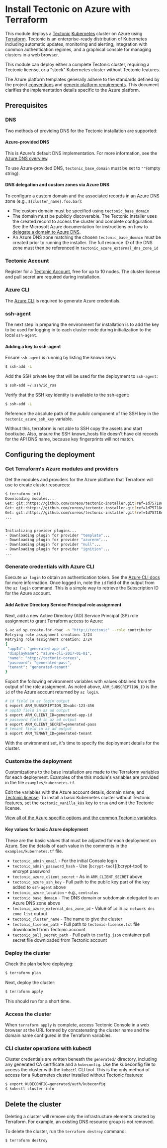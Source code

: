 # Install Tectonic on Azure with Terraform

This module deploys a [Tectonic][tectonic] [Kubernetes][k8s] cluster on Azure using [Terraform][terraform]. Tectonic is an enterprise-ready distribution of Kubernetes including automatic updates, monitoring and alerting, integration with common authentication regimes, and a graphical console for managing clusters in a web browser.

This module can deploy either a complete Tectonic cluster, requiring a Tectonic license, or a "stock" Kubernetes cluster without Tectonic features.

The Azure platform templates generally adhere to the standards defined by the project [conventions][conventions] and [generic platform requirements][generic]. This document clarifies the implementation details specific to the Azure platform.

## Prerequisites

### DNS

Two methods of providing DNS for the Tectonic installation are supported:

#### Azure-provided DNS

This is Azure's default DNS implementation. For more information, see the [Azure DNS overview][azure-dns].

To use Azure-provided DNS, `tectonic_base_domain` must be set to `""`(empty string).

#### DNS delegation and custom zones via Azure DNS

To configure a custom domain and the associated records in an Azure DNS zone (e.g., `${cluster_name}.foo.bar`):

* The custom domain must be specified using `tectonic_base_domain`
* The domain must be publicly discoverable. The Tectonic installer uses the created record to access the cluster and complete configuration. See the Microsoft Azure documentation for instructions on how to [delegate a domain to Azure DNS][domain-delegation].
* An Azure DNS zone matching the chosen `tectonic_base_domain` must be created prior to running the installer. The full resource ID of the DNS zone must then be referenced in `tectonic_azure_external_dns_zone_id`

### Tectonic Account

Register for a [Tectonic Account][register], free for up to 10 nodes. The cluster license and pull secret are required during installation.

### Azure CLI

The [Azure CLI][azure-cli] is required to generate Azure credentials.

### ssh-agent

The next step in preparing the environment for installation is to add the key to be used for logging in to each cluster node during initialization to the local `ssh-agent`.

#### Adding a key to ssh-agent

Ensure `ssh-agent` is running by listing the known keys:

```bash
$ ssh-add -L
```

Add the SSH private key that will be used for the deployment to `ssh-agent`:

```bash
$ ssh-add ~/.ssh/id_rsa
```

Verify that the SSH key identity is available to the ssh-agent:

```bash
$ ssh-add -L
```

Reference the absolute path of the *public* component of the SSH key in the `tectonic_azure_ssh_key` variable.

Without this, terraform is not able to SSH copy the assets and start bootkube.
Also, ensure the SSH known_hosts file doesn't have old records for the API DNS name, because key fingerprints will not match.

## Configuring the deployment

### Get Terraform's Azure modules and providers

Get the modules and providers for the Azure platform that Terraform will use to create cluster resources:

```sh
$ terraform init
Downloading modules...
Get: git::https://github.com/coreos/tectonic-installer.git?ref=1d75718d96c7bdec04d5ffb8a72fa059b1fcb79a
Get: git::https://github.com/coreos/tectonic-installer.git?ref=1d75718d96c7bdec04d5ffb8a72fa059b1fcb79a
Get: git::https://github.com/coreos/tectonic-installer.git?ref=1d75718d96c7bdec04d5ffb8a72fa059b1fcb79a
...


Initializing provider plugins...
- Downloading plugin for provider "template"...
- Downloading plugin for provider "azurerm"...
- Downloading plugin for provider "null"...
- Downloading plugin for provider "ignition"...
...
```

### Generate credentials with Azure CLI

Execute `az login` to obtain an authentication token. See the [Azure CLI docs][login] for more information. Once logged in, note the `id` field of the output from the `az login` command. This is a simple way to retrieve the Subscription ID for the Azure account.

#### Add Active Directory Service Principal role assignment

Next, add a new Active Directory (AD) Service Principal (SP) role assignment to grant Terraform access to Azure:

```sh
$ az ad sp create-for-rbac -n "http://tectonic" --role contributor
Retrying role assignment creation: 1/24
Retrying role assignment creation: 2/24
{
 "appId": "generated-app-id",
 "displayName": "azure-cli-2017-01-01",
 "name": "http://tectonic-coreos",
 "password": "generated-pass",
 "tenant": "generated-tenant"
}
```

Export the following environment variables with values obtained from the output of the role assignment. As noted above, `ARM_SUBSCRIPTION_ID` is the `id` of the Azure account returned by `az login`.

```sh
# id field in az login output
$ export ARM_SUBSCRIPTION_ID=abc-123-456
# appID field in az ad output
$ export ARM_CLIENT_ID=generated-app-id
# password field in az ad output
$ export ARM_CLIENT_SECRET=generated-pass
# tenant field in az ad output
$ export ARM_TENANT_ID=generated-tenant
```

With the environment set, it's time to specify the deployment details for the cluster.

### Customize the deployment

Customizations to the base installation are made to the Terraform variables for each deployment. Examples of the this module's variables are provided in the file `examples/kubernetes.tf`.

Edit the variables with the Azure account details, domain name, and [Tectonic license][register]. To install a basic Kubernetes cluster without Tectonic features, set the `tectonic_vanilla_k8s` key to `true` and omit the Tectonic license.

[View all of the Azure specific options and the common Tectonic variables][vars].

#### Key values for basic Azure deployment

These are the basic values that must be adjusted for each deployment on Azure. See the details of each value in the comments in the `examples/kubernetes.tf` file.

* `tectonic_admin_email` - For the initial Console login
* `tectonic_admin_password_hash` - Use [`bcrypt-tool`][bcrypt-tool] to encrypt password
* `tectonic_azure_client_secret` - As in `ARM_CLIENT_SECRET` above
* `tectonic_azure_ssh_key` - Full path to the public key part of the key added to `ssh-agent` above
* `tectonic_azure_location` - e.g., `centralus`
* `tectonic_base_domain` - The DNS domain or subdomain delegated to an Azure DNS zone above
* `tectonic_azure_external_dns_zone_id` - Value of `id` in `az network dns zone list` output
* `tectonic_cluster_name` - The name to give the cluster
* `tectonic_license_path` - Full path to `tectonic-license.txt` file downloaded from Tectonic account
* `tectonic_pull_secret_path` - Full path to `config.json` container pull secret file downloaded from Tectonic account

### Deploy the cluster

Check the plan before deploying:

```sh
$ terraform plan
```

Next, deploy the cluster:

```sh
$ terraform apply
```

This should run for a short time.

### Access the cluster

When `terraform apply` is complete, access Tectonic Console in a web browser at the URL formed by concatenating the cluster name and the domain name configured in the Terraform variables.

### CLI cluster operations with kubectl

Cluster credentials are written beneath the `generated/` directory, including any generated CA certificate and a `kubeconfig`. Use the kubeconfig file to access the cluster with the `kubectl` CLI tool. This is the only method of access for a Kubernetes cluster installed without Tectonic features:

```sh
$ export KUBECONFIG=generated/auth/kubeconfig
$ kubectl cluster-info
```

## Delete the cluster

Deleting a cluster will remove only the infrastructure elements created by Terraform. For example, an existing DNS resource group is not removed.

To delete the cluster, run the `terraform destroy` command:

```
$ terraform destroy
```


[azure-cli]: https://docs.microsoft.com/en-us/cli/azure/install-azure-cli
[azure-dns]: https://docs.microsoft.com/en-us/azure/dns/dns-overview
[bcrypt]: https://github.com/coreos/bcrypt-tool/releases/tag/v1.0.0
[conventions]: https://github.com/coreos/tectonic-docs/blob/master/Documentation/conventions.md
[copy-docs]: https://www.terraform.io/docs/commands/apply.html
[domain-delegation]: https://docs.microsoft.com/en-us/azure/dns/dns-delegate-domain-azure-dns
[generic]: https://github.com/coreos/tectonic-docs/blob/master/Documentation/generic-platform.md
[install-go]: https://golang.org/doc/install
[k8s]: https://kubernetes.io
[login]: https://docs.microsoft.com/en-us/cli/azure/get-started-with-azure-cli
[plan-docs]: https://www.terraform.io/docs/commands/plan.html
[register]: https://account.coreos.com/signup/summary/tectonic-2016-12
[release-notes]: https://coreos.com/tectonic/releases/
[tectonic]: https://coreos.com/tectonic/
[terraform]: https://www.terraform.io/downloads.html
[troubleshooting]: https://github.com/coreos/tectonic-docs/blob/master/Documentation/troubleshooting/installer-terraform.md
[vars]: https://github.com/coreos/terraform-azurerm-kubernetes/blob/master/variables.md
[verification-key]: https://coreos.com/security/app-signing-key/
